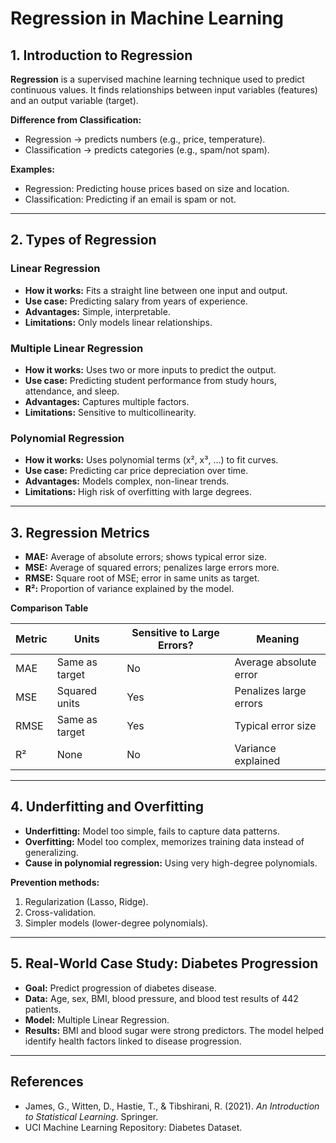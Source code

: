 # Regression in Machine Learning

## 1. Introduction to Regression

**Regression** is a supervised machine learning technique used to predict continuous values. It finds relationships between input variables (features) and an output variable (target).

**Difference from Classification:**

- Regression → predicts numbers (e.g., price, temperature).
- Classification → predicts categories (e.g., spam/not spam).

**Examples:**

- Regression: Predicting house prices based on size and location.
- Classification: Predicting if an email is spam or not.

---

## 2. Types of Regression

### Linear Regression

- **How it works:** Fits a straight line between one input and output.
- **Use case:** Predicting salary from years of experience.
- **Advantages:** Simple, interpretable.
- **Limitations:** Only models linear relationships.

### Multiple Linear Regression

- **How it works:** Uses two or more inputs to predict the output.
- **Use case:** Predicting student performance from study hours, attendance, and sleep.
- **Advantages:** Captures multiple factors.
- **Limitations:** Sensitive to multicollinearity.

### Polynomial Regression

- **How it works:** Uses polynomial terms (x², x³, …) to fit curves.
- **Use case:** Predicting car price depreciation over time.
- **Advantages:** Models complex, non-linear trends.
- **Limitations:** High risk of overfitting with large degrees.

---

## 3. Regression Metrics

- **MAE:** Average of absolute errors; shows typical error size.
- **MSE:** Average of squared errors; penalizes large errors more.
- **RMSE:** Square root of MSE; error in same units as target.
- **R²:** Proportion of variance explained by the model.

**Comparison Table**


| Metric | Units          | Sensitive to Large Errors? | Meaning                |
| ------ | -------------- | -------------------------- | ---------------------- |
| MAE    | Same as target | No                         | Average absolute error |
| MSE    | Squared units  | Yes                        | Penalizes large errors |
| RMSE   | Same as target | Yes                        | Typical error size     |
| R²    | None           | No                         | Variance explained     |

---

## 4. Underfitting and Overfitting

- **Underfitting:** Model too simple, fails to capture data patterns.
- **Overfitting:** Model too complex, memorizes training data instead of generalizing.
- **Cause in polynomial regression:** Using very high-degree polynomials.

**Prevention methods:**

1. Regularization (Lasso, Ridge).
2. Cross-validation.
3. Simpler models (lower-degree polynomials).

---

## 5. Real-World Case Study: Diabetes Progression

- **Goal:** Predict progression of diabetes disease.
- **Data:** Age, sex, BMI, blood pressure, and blood test results of 442 patients.
- **Model:** Multiple Linear Regression.
- **Results:** BMI and blood sugar were strong predictors. The model helped identify health factors linked to disease progression.

---

## References

- James, G., Witten, D., Hastie, T., & Tibshirani, R. (2021). *An Introduction to Statistical Learning*. Springer.
- UCI Machine Learning Repository: Diabetes Dataset.
